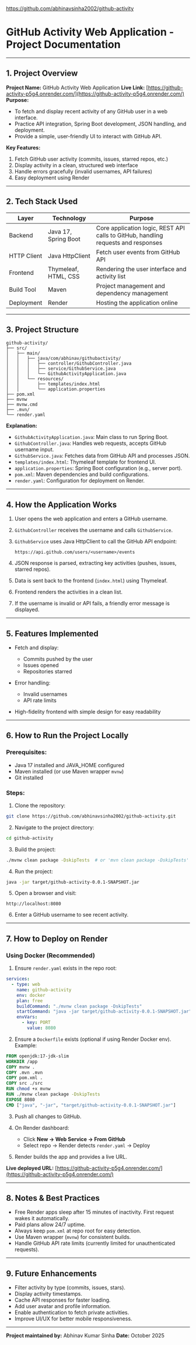 https://github.com/abhinavsinha2002/github-activity

# GitHub Activity Web Application - Project Documentation

---

## 1. Project Overview

**Project Name:** GitHub Activity Web Application
**Live Link:** [https://github-activity-p5g4.onrender.com/](https://github-activity-p5g4.onrender.com/)
**Purpose:**

* To fetch and display recent activity of any GitHub user in a web interface.
* Practice API integration, Spring Boot development, JSON handling, and deployment.
* Provide a simple, user-friendly UI to interact with GitHub API.

**Key Features:**

1. Fetch GitHub user activity (commits, issues, starred repos, etc.)
2. Display activity in a clean, structured web interface
3. Handle errors gracefully (invalid usernames, API failures)
4. Easy deployment using Render

---

## 2. Tech Stack Used

| Layer       | Technology           | Purpose                                                                           |
| ----------- | -------------------- | --------------------------------------------------------------------------------- |
| Backend     | Java 17, Spring Boot | Core application logic, REST API calls to GitHub, handling requests and responses |
| HTTP Client | Java HttpClient      | Fetch user events from GitHub API                                                 |
| Frontend    | Thymeleaf, HTML, CSS | Rendering the user interface and activity list                                    |
| Build Tool  | Maven                | Project management and dependency management                                      |
| Deployment  | Render               | Hosting the application online                                                    |

---

## 3. Project Structure

```
github-activity/
├── src/
│   ├── main/
│   │   ├── java/com/abhinav/githubactivity/
│   │   │   ├── controller/GithubController.java
│   │   │   ├── service/GithubService.java
│   │   │   └── GithubActivityApplication.java
│   │   └── resources/
│   │       ├── templates/index.html
│   │       └── application.properties
├── pom.xml
├── mvnw
├── mvnw.cmd
├── .mvn/
└── render.yaml
```

**Explanation:**

* `GithubActivityApplication.java`: Main class to run Spring Boot.
* `GithubController.java`: Handles web requests, accepts GitHub username input.
* `GithubService.java`: Fetches data from GitHub API and processes JSON.
* `templates/index.html`: Thymeleaf template for frontend UI.
* `application.properties`: Spring Boot configuration (e.g., server port).
* `pom.xml`: Maven dependencies and build configurations.
* `render.yaml`: Configuration for deployment on Render.

---

## 4. How the Application Works

1. User opens the web application and enters a GitHub username.
2. `GithubController` receives the username and calls `GithubService`.
3. `GithubService` uses Java HttpClient to call the GitHub API endpoint:

   ```
   https://api.github.com/users/<username>/events
   ```
4. JSON response is parsed, extracting key activities (pushes, issues, starred repos).
5. Data is sent back to the frontend (`index.html`) using Thymeleaf.
6. Frontend renders the activities in a clean list.
7. If the username is invalid or API fails, a friendly error message is displayed.

---

## 5. Features Implemented

* Fetch and display:

  * Commits pushed by the user
  * Issues opened
  * Repositories starred
* Error handling:

  * Invalid usernames
  * API rate limits
* High-fidelity frontend with simple design for easy readability

---

## 6. How to Run the Project Locally

### Prerequisites:

* Java 17 installed and JAVA_HOME configured
* Maven installed (or use Maven wrapper `mvnw`)
* Git installed

### Steps:

1. Clone the repository:

```bash
git clone https://github.com/abhinavsinha2002/github-activity.git
```

2. Navigate to the project directory:

```bash
cd github-activity
```

3. Build the project:

```bash
./mvnw clean package -DskipTests  # or 'mvn clean package -DskipTests' if no wrapper
```

4. Run the project:

```bash
java -jar target/github-activity-0.0.1-SNAPSHOT.jar
```

5. Open a browser and visit:

```
http://localhost:8080
```

6. Enter a GitHub username to see recent activity.

---

## 7. How to Deploy on Render

### Using Docker (Recommended)

1. Ensure `render.yaml` exists in the repo root:

```yaml
services:
  - type: web
    name: github-activity
    env: docker
    plan: free
    buildCommand: "./mvnw clean package -DskipTests"
    startCommand: "java -jar target/github-activity-0.0.1-SNAPSHOT.jar"
    envVars:
      - key: PORT
        value: 8080
```

2. Ensure a `Dockerfile` exists (optional if using Render Docker env). Example:

```dockerfile
FROM openjdk:17-jdk-slim
WORKDIR /app
COPY mvnw .
COPY .mvn .mvn
COPY pom.xml .
COPY src ./src
RUN chmod +x mvnw
RUN ./mvnw clean package -DskipTests
EXPOSE 8080
CMD ["java", "-jar", "target/github-activity-0.0.1-SNAPSHOT.jar"]
```

3. Push all changes to GitHub.
4. On Render dashboard:

   * Click **New → Web Service → From GitHub**
   * Select repo → Render detects `render.yaml` → Deploy
5. Render builds the app and provides a live URL.

**Live deployed URL:** [https://github-activity-p5g4.onrender.com/](https://github-activity-p5g4.onrender.com/)

---

## 8. Notes & Best Practices

* Free Render apps sleep after 15 minutes of inactivity. First request wakes it automatically.
* Paid plans allow 24/7 uptime.
* Always keep `pom.xml` at repo root for easy detection.
* Use Maven wrapper (`mvnw`) for consistent builds.
* Handle GitHub API rate limits (currently limited for unauthenticated requests).

---

## 9. Future Enhancements

* Filter activity by type (commits, issues, stars).
* Display activity timestamps.
* Cache API responses for faster loading.
* Add user avatar and profile information.
* Enable authentication to fetch private activities.
* Improve UI/UX for better mobile responsiveness.

---

**Project maintained by:** Abhinav Kumar Sinha
**Date:** October 2025
